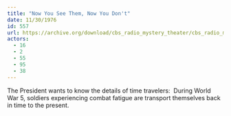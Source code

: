 ```yaml
---
title: "Now You See Them, Now You Don't"
date: 11/30/1976
id: 557
url: https://archive.org/download/cbs_radio_mystery_theater/cbs_radio_mystery_theater-0551-0600.zip/cbs_radio_mystery_theater-0551-0600%2Fcbsrmt_0557_now_you_see_them_now_you_dont.mp3
actors:
  - 16
  - 2
  - 55
  - 95
  - 38
---
```

The President wants to know the details of time travelers:  During World War 5, soldiers experiencing combat fatigue are transport themselves back in time to the present.